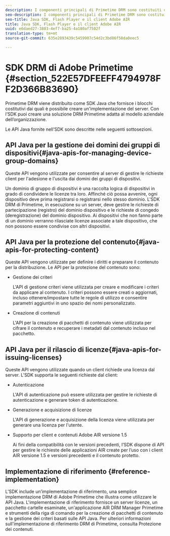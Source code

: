```yaml
---
description: I componenti principali di Primetime DRM sono costituiti da un Java SDK e dagli ambienti runtime client Flash Player e Adobe AIR.
seo-description: I componenti principali di Primetime DRM sono costituiti da un Java SDK e dagli ambienti runtime client Flash Player e Adobe AIR.
seo-title: Java SDK, Flash Player e il client Adobe AIR
title: Java SDK, Flash Player e il client Adobe AIR
uuid: e6daed27-3803-4ef7-ba25-4a180af7502f
translation-type: tm+mt
source-git-commit: 635e2893439c5459907c54d2c3bd86f58da0eec5

---
```



# SDK DRM di Adobe Primetime {#section_522E57DFEEFF4794978FF2D366B83690}

Primetime DRM viene distribuito come SDK Java che fornisce i blocchi costitutivi dai quali è possibile creare un&#39;implementazione del server. Con l’SDK puoi creare una soluzione DRM Primetime adatta al modello aziendale dell’organizzazione.

Le API Java fornite nell’SDK sono descritte nelle seguenti sottosezioni.

## API Java per la gestione dei domini dei gruppi di dispositivi{#java-apis-for-managing-device-group-domains}

Queste API vengono utilizzate per consentire al server di gestire le richieste client per l&#39;adesione e l&#39;uscita dai domini dei gruppi di dispositivi.

Un dominio di gruppo di dispositivi è una raccolta logica di dispositivi in grado di condividere le licenze tra loro. Affinché ciò possa avvenire, ogni dispositivo deve prima registrarsi o registrarsi nello stesso dominio. L&#39;SDK DRM di Primetime, in esecuzione su un server, deve gestire le richieste di partecipazione (registro) del dominio dispositivo e le richieste di congedo (deregistrazione) del dominio dispositivo. Ai dispositivi che non fanno parte di un dominio verranno rilasciate licenze associate a tale dispositivo, che non possono essere condivise con altri dispositivi.

## API Java per la protezione del contenuto{#java-apis-for-protecting-content}

Queste API vengono utilizzate per definire i diritti e preparare il contenuto per la distribuzione. Le API per la protezione del contenuto sono:

* Gestione dei criteri

   L&#39;API di gestione criteri viene utilizzata per creare e modificare i criteri da applicare al contenuto. I criteri possono essere creati o aggiornati, incluso ottenere/impostare tutte le regole di utilizzo e consentire parametri aggiuntivi in uno spazio dei nomi personalizzato.

* Creazione di contenuti

   L&#39;API per la creazione di pacchetti di contenuto viene utilizzata per cifrare il contenuto e recuperare i metadati dal contenuto incluso nel pacchetto.

## API Java per il rilascio di licenze{#java-apis-for-issuing-licenses}

Queste API vengono utilizzate quando un client richiede una licenza dal server. L’SDK supporta le seguenti richieste dal client:

* Autenticazione

   L&#39;API di autenticazione può essere utilizzata per gestire le richieste di autenticazione e generare token di autenticazione.

* Generazione e acquisizione di licenze

   L&#39;API di generazione e acquisizione della licenza viene utilizzata per generare una licenza per l&#39;utente.

* Supporto per client e contenuti Adobe AIR versione 1.5

   Ai fini della compatibilità con le versioni precedenti, l’SDK dispone di API per gestire le richieste delle applicazioni AIR create per l’uso con i client AIR versione 1.5 e versioni precedenti e il contenuto protetto.

## Implementazione di riferimento {#reference-implementation}

L’SDK include un’implementazione di riferimento, una semplice implementazione DRM di Adobe Primetime che illustra come utilizzare le API Java. L&#39;implementazione di riferimento fornisce un server licenze, un pacchetto cartelle esaminate, un&#39;applicazione AIR DRM Manager Primetime e strumenti della riga di comando per la creazione di pacchetti di contenuto e la gestione dei criteri basati sulle API Java. Per ulteriori informazioni sull&#39;implementazione di riferimento DRM di Primetime, consulta Protezione dei contenuti.